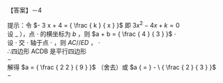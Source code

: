 【答案】－4

提示：令 $- 3 x + 4 = { \frac { k } { x } }$ 即 $3 x ^ { 2 } - 4 x + k = 0$   
设 $\_$ ），点 $\cdot$ 的横坐标为 $b$ ，则 $a + b = { \frac { 4 } { 3 } }$ $\cdot$   
设 $\cdot$ 交 $\cdot$ 轴于点 $\cdot$ ，则 $A C / / E D$ ， $\cdot$   
∴四边形 ACDB 是平行四边形  
$-$   
解得 $a = { \frac { 2 2 } { 9 } }$ （舍去）或 $a { = } - \ { \frac { 2 } { 3 } }$   
$-$

